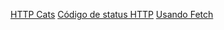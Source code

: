 [HTTP Cats](https://http.cat)
[Código de status HTTP](https://developer.mozilla.org/pt-BR/docs/Web/HTTP/Status-n)
[Usando Fetch](https://developer.mozilla.org/pt-BR/docs/Web/API/Fetch_API/Using_Fetch)
